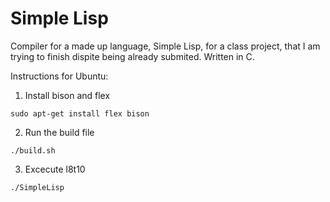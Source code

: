# Simple Lisp
Compiler for a made up language, Simple Lisp, for a class project, that I am trying to finish dispite being already submited. Written in C.

Instructions for Ubuntu:
1. Install bison and flex
```
sudo apt-get install flex bison
```
2. Run the build file
```
./build.sh
```
3. Excecute l8t10
```
./SimpleLisp
```